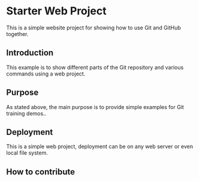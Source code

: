 # Starter Web Project

This is a simple website project for showing how to use Git and GitHub together.

## Introduction

This example is to show different parts of the Git repository and various commands using a web project.

## Purpose

As stated above, the main purpose is to provide simple examples for Git training demos..

## Deployment

This is a simple web project, deployment can be on any web server or even local file system.

## How to contribute
